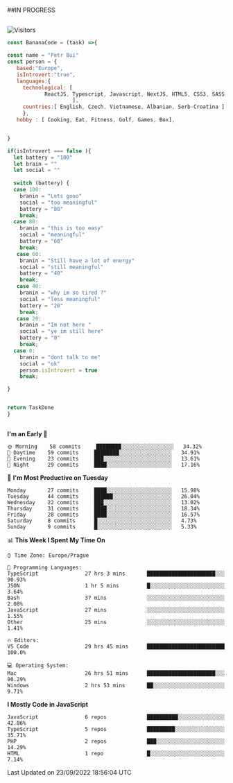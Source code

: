 ##IN PROGRESS
##
![Visitors](https://komarev.com/ghpvc/?username=petrbui&style=for-the-badge&label=Visitors+👀)
```Javascript
const BananaCode = (task) =>{

const name = "Petr Bui"
const person = {
   based:"Europe",
   isIntrovert:"true",
   languages:{
     technological: [ 
            ReactJS, Typescript, Javascript, NextJS, HTML5, CSS3, SASS, Redux, Node, Storybook, Styled-Component
                     ],
     countries:[ English, Czech, Vietnamese, Albanian, Serb-Croatina ]
     },
   hobby : [ Cooking, Eat, Fitness, Golf, Games, Box],


}

if(isIntrovert === false ){
  let battery = "100"
  let brain = ""
  let social = ""
  
  switch (battery) {
  case 100:
    branin = "Lets gooo"
    social = "too meaningful"
    battery = "80"
    break;
  case 80:
    branin = "this is too easy"
    social = "meaningful"
    battery = "60"
    break;
   case 60:
    branin = "Still have a lot of energy"
    social = "still meaningful"
    battery = "40"
    break;
   case 40:
    branin = "why im so tired ?"
    social = "less meaningful"
    battery = "20"
    break;
   case 20:
    branin = "Im not here "
    social = "ye im still here"
    battery = "0"
    break;
  case 0:
    branin = "dont talk to me"
    social = "ok"
    person.isIntrovert = true
    break;

}


return TaskDone
}
```



##
<!--
[![My GitHub stats](https://github-readme-stats.vercel.app/api?username=petrbui&theme=github_dark)](https://github.com/anuraghazra/github-readme-stats)

[![My wakatime stats](https://github-readme-stats.vercel.app/api/wakatime?username=petrbui&theme=github_dark)](https://github.com/anuraghazra/github-readme-stats)
-->
<!--START_SECTION:waka-->
**I'm an Early 🐤** 

```text
🌞 Morning    58 commits     ████████░░░░░░░░░░░░░░░░░   34.32% 
🌆 Daytime    59 commits     ████████░░░░░░░░░░░░░░░░░   34.91% 
🌃 Evening    23 commits     ███░░░░░░░░░░░░░░░░░░░░░░   13.61% 
🌙 Night      29 commits     ████░░░░░░░░░░░░░░░░░░░░░   17.16%

```
📅 **I'm Most Productive on Tuesday** 

```text
Monday       27 commits     ████░░░░░░░░░░░░░░░░░░░░░   15.98% 
Tuesday      44 commits     ██████░░░░░░░░░░░░░░░░░░░   26.04% 
Wednesday    22 commits     ███░░░░░░░░░░░░░░░░░░░░░░   13.02% 
Thursday     31 commits     ████░░░░░░░░░░░░░░░░░░░░░   18.34% 
Friday       28 commits     ████░░░░░░░░░░░░░░░░░░░░░   16.57% 
Saturday     8 commits      █░░░░░░░░░░░░░░░░░░░░░░░░   4.73% 
Sunday       9 commits      █░░░░░░░░░░░░░░░░░░░░░░░░   5.33%

```


📊 **This Week I Spent My Time On** 

```text
⌚︎ Time Zone: Europe/Prague

💬 Programming Languages: 
TypeScript               27 hrs 3 mins       ██████████████████████░░░   90.93% 
JSON                     1 hr 5 mins         █░░░░░░░░░░░░░░░░░░░░░░░░   3.64% 
Bash                     37 mins             ░░░░░░░░░░░░░░░░░░░░░░░░░   2.08% 
JavaScript               27 mins             ░░░░░░░░░░░░░░░░░░░░░░░░░   1.55% 
Other                    25 mins             ░░░░░░░░░░░░░░░░░░░░░░░░░   1.41%

🔥 Editors: 
VS Code                  29 hrs 45 mins      █████████████████████████   100.0%

💻 Operating System: 
Mac                      26 hrs 51 mins      ██████████████████████░░░   90.29% 
Windows                  2 hrs 53 mins       ██░░░░░░░░░░░░░░░░░░░░░░░   9.71%

```

**I Mostly Code in JavaScript** 

```text
JavaScript               6 repos             ██████████░░░░░░░░░░░░░░░   42.86% 
TypeScript               5 repos             █████████░░░░░░░░░░░░░░░░   35.71% 
PHP                      2 repos             ███░░░░░░░░░░░░░░░░░░░░░░   14.29% 
HTML                     1 repo              █░░░░░░░░░░░░░░░░░░░░░░░░   7.14%

```



 Last Updated on 23/09/2022 18:56:04 UTC
<!--END_SECTION:waka-->
